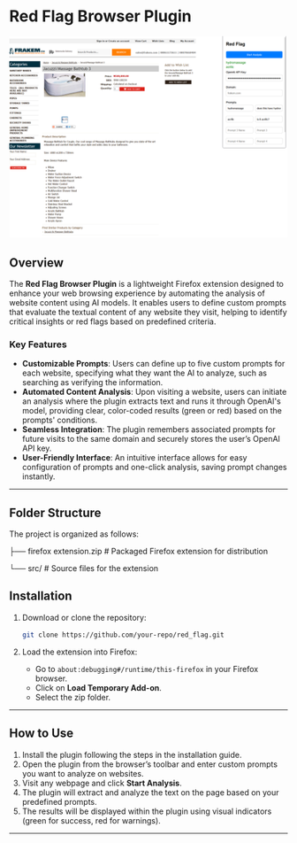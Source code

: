 # Red Flag Browser Plugin

![Red Flag Browser Plugin](./image.png)

## Overview

The **Red Flag Browser Plugin** is a lightweight Firefox extension designed to enhance your web browsing experience by automating the analysis of website content using AI models. It enables users to define custom prompts that evaluate the textual content of any website they visit, helping to identify critical insights or red flags based on predefined criteria.

### Key Features
- **Customizable Prompts**: Users can define up to five custom prompts for each website, specifying what they want the AI to analyze, such as searching as verifying the information.
- **Automated Content Analysis**: Upon visiting a website, users can initiate an analysis where the plugin extracts text and runs it through OpenAI's model, providing clear, color-coded results (green or red) based on the prompts' conditions.
- **Seamless Integration**: The plugin remembers associated prompts for future visits to the same domain and securely stores the user’s OpenAI API key.
- **User-Friendly Interface**: An intuitive interface allows for easy configuration of prompts and one-click analysis, saving prompt changes instantly.

---

## Folder Structure

The project is organized as follows:

├── firefox extension.zip # Packaged Firefox extension for distribution 

└── src/ # Source files for the extension 


## Installation

1. Download or clone the repository:
    ```bash
    git clone https://github.com/your-repo/red_flag.git
    ```

2. Load the extension into Firefox:
    - Go to `about:debugging#/runtime/this-firefox` in your Firefox browser.
    - Click on **Load Temporary Add-on**.
    - Select the zip folder.
---

## How to Use

1. Install the plugin following the steps in the installation guide.
2. Open the plugin from the browser’s toolbar and enter custom prompts you want to analyze on websites.
3. Visit any webpage and click **Start Analysis**.
4. The plugin will extract and analyze the text on the page based on your predefined prompts.
5. The results will be displayed within the plugin using visual indicators (green for success, red for warnings).

---
